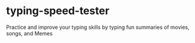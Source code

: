 # typing-speed-tester
Practice and improve your typing skills by typing fun summaries of movies, songs, and Memes
